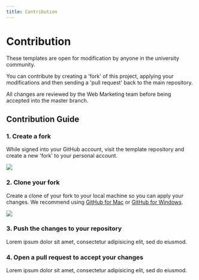 ```yaml
---
title: Contribution
---
```


# Contribution


These templates are open for modification by anyone in the university community.

You can contribute by creating a 'fork' of this project, applying your modifications and then sending a 'pull request' back to the main repository.

All changes are reviewed by the Web Marketing team before being accepted into the master branch.

## Contribution Guide

### 1. Create a fork

While signed into your GitHub account, visit the template repository and create a new 'fork' to your personal account.

![](/assets/videos/forking.gif)

### 2. Clone your fork

Create a clone of your fork to your local machine so you can apply your changes. We recommend using [GitHub for Mac](http://mac.github.com) or [GitHub for Windows](http://windows.github.com/).

![](/assets/videos/cloning.gif)

### 3. Push the changes to your repository

Lorem ipsum dolor sit amet, consectetur adipisicing elit, sed do eiusmod.

### 4. Open a pull request to accept your changes

Lorem ipsum dolor sit amet, consectetur adipisicing elit, sed do eiusmod.

